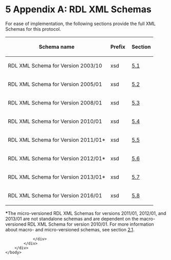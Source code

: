 <html dir="LTR" xmlns:mshelp="http://msdn.microsoft.com/mshelp" xmlns:ddue="http://ddue.schemas.microsoft.com/authoring/2003/5" xmlns:xlink="http://www.w3.org/1999/xlink" xmlns:tool="http://www.microsoft.com/tooltip">
    <head>
        <meta http-equiv="Content-Type" content="text/html; CHARSET=utf-8"></meta>
        <meta name="save" content="history"></meta>
        <title>5 Appendix A: RDL XML Schemas</title>
        <xml>
            <mshelp:toctitle title="5 Appendix A: RDL XML Schemas"></mshelp:toctitle>
            <mshelp:rltitle title="[MS-RDL]: Appendix A: RDL XML Schemas"></mshelp:rltitle>
            <mshelp:keyword index="A" term="4299384a-e826-4f69-bb06-f56d37155197"></mshelp:keyword>
            <mshelp:attr name="DCSext.ContentType" value="open specification"></mshelp:attr>
            <mshelp:attr name="AssetID" value="4299384a-e826-4f69-bb06-f56d37155197"></mshelp:attr>
            <mshelp:attr name="TopicType" value="kbRef"></mshelp:attr>
            <mshelp:attr name="DCSext.Title" value="[MS-RDL]: Appendix A: RDL XML Schemas" />
        </xml>
    </head>
    <body>
        <div id="header">
            <h1 class="heading">5 Appendix A: RDL XML Schemas</h1>
        </div>
        <div id="mainSection">
            <div id="mainBody">
                <div id="allHistory" class="saveHistory"></div>
                <div id="sectionSection0" class="section" name="collapseableSection">
                    

<p>For ease of implementation, the following sections provide
the full XML Schemas for this protocol.</p>

<table>
 <thead>
  <tr>
   <th>
   <p>Schema name</p>
   </th>
   <th>
   <p>Prefix  </p>
   </th>
   <th>
   <p>Section</p>
   </th>
  </tr>
 </thead>
 <tr>
  <td>
  <p>RDL XML Schema for Version 2003/10</p>
  </td>
  <td>
  <p>xsd</p>
  </td>
  <td>
  <p><a href="a7e2ad00-07c8-4f6d-80ab-3ad55df7b233.md">5.1</a></p>
  </td>
 </tr>
 <tr>
  <td>
  <p>RDL XML Schema for Version 2005/01</p>
  </td>
  <td>
  <p>xsd</p>
  </td>
  <td>
  <p><a href="3ebe2912-4958-4832-b391-cad1f5e13338.md">5.2</a></p>
  </td>
 </tr>
 <tr>
  <td>
  <p>RDL XML Schema for Version 2008/01</p>
  </td>
  <td>
  <p>xsd</p>
  </td>
  <td>
  <p><a href="1e855f94-4617-47e4-b89e-0856c6cb420f.md">5.3</a></p>
  </td>
 </tr>
 <tr>
  <td>
  <p>RDL XML Schema for Version 2010/01</p>
  </td>
  <td>
  <p>xsd</p>
  </td>
  <td>
  <p><a href="3428e690-a348-4ec7-8a6a-8efb42d2cdee.md">5.4</a></p>
  </td>
 </tr>
 <tr>
  <td>
  <p>RDL XML Schema for Version 2011/01*</p>
  </td>
  <td>
  <p>xsd</p>
  </td>
  <td>
  <p><a href="bf2bab1a-b608-4bcc-b718-1cc1baa9579c.md">5.5</a></p>
  </td>
 </tr>
 <tr>
  <td>
  <p>RDL XML Schema for Version 2012/01*</p>
  </td>
  <td>
  <p>xsd</p>
  </td>
  <td>
  <p><a href="f165fb82-3c5a-4369-961c-128de233638c.md">5.6</a></p>
  </td>
 </tr>
 <tr>
  <td>
  <p>RDL XML Schema for Version 2013/01*</p>
  </td>
  <td>
  <p>xsd</p>
  </td>
  <td>
  <p><a href="c5c219b8-4b13-4c49-9c86-6a07aab39823.md">5.7</a></p>
  </td>
 </tr>
 <tr>
  <td>
  <p>RDL XML Schema for Version 2016/01</p>
  </td>
  <td>
  <p>xsd</p>
  </td>
  <td>
  <p><a href="52ce3983-2bfc-4e72-9359-42aaf5fe4509.md">5.8</a></p>
  </td>
 </tr>
</table>

<p><b>*</b>The micro-versioned RDL XML Schemas for versions
2011/01, 2012/01, and 2013/01 are not standalone schemas and are dependent on
the macro-versioned RDL XML Schema for version 2010/01. For more information
about macro- and micro-versioned schemas, see section <a href="ae14822f-9553-45f1-bacc-c0a1cbb484fb.md">2.1</a>.</p>


                </div>
            </div>
        </div>
    </body>
</html>